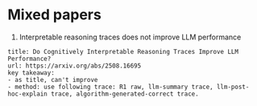 # Mixed papers
1. Interpretable reasoning traces does not improve LLM performance
```
title: Do Cognitively Interpretable Reasoning Traces Improve LLM Performance?
url: https://arxiv.org/abs/2508.16695
key takeaway:
- as title, can't improve
- method: use following trace: R1 raw, llm-summary trace, llm-post-hoc-explain trace, algorithm-generated-correct trace.
```